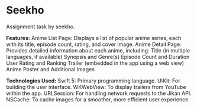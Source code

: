 # Seekho
Assignment task by seekho.

**Features:**
Anime List Page: Displays a list of popular anime series, each with its title, episode count, rating, and cover image.
Anime Detail Page: Provides detailed information about each anime, including:
Title (in multiple languages, if available)
Synopsis and Genre(s)
Episode Count and Duration
User Rating and Ranking
Trailer (embedded in the app using a web view)
Anime Poster and Additional Images

**Technologies Used:**
Swift 5: Primary programming language.
UIKit: For building the user interface.
WKWebView: To display trailers from YouTube within the app.
URLSession: For handling network requests to the Jikan API.
NSCache: To cache images for a smoother, more efficient user experience.
